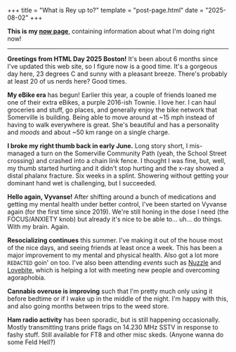 +++
title = "What is Rey up to?"
template = "post-page.html"
date = "2025-08-02"
+++

**This is my [now page](https://nownownow.com/about)**, containing information about what I'm doing right now!

---

**Greetings from HTML Day 2025 Boston!** It's been about 6 months since I've updated this web site, so I figure now is a good time. It's a gorgeous day here, 23 degrees C and sunny with a pleasant breeze. There's probably at least 20 of us nerds here? Good times.

**My eBike era** has begun! Earlier this year, a couple of friends loaned me one of their extra eBikes, a purple 2016-ish Townie. I love her. I can haul groceries and stuff, go places, and generally enjoy the bike network that Somerville is building. Being able to move around at ~15 mph instead of having to walk everywhere is great. She's beautiful and has a personality and *moods* and about ~50 km range on a single charge.

**I broke my right thumb back in early June.** Long story short, I mis-managed a turn on the Somerville Community Path (yeah, the School Street crossing) and crashed into a chain link fence. I thought I was fine, but, well, my thumb started hurting and it didn't stop hurting and the x-ray showed a distal phalanx fracture. Six weeks in a splint. Showering without getting your dominant hand wet is challenging, but I succeeded.

**Hello again, Vyvanse!** After shifting around a bunch of medications and getting my mental health under better control, I've been started on Vyvanse again (for the first time since 2019). We're still honing in the dose I need (the FOCUS/ANXIETY knob) but already it's nice to be able to... uh... do things. With my brain. Again.

**Resocializing continues** this summer. I've making it out of the house most of the nice days, and seeing friends at least once a week. This has been a major improvement to my mental and physical health. Also got a lot more `REDACTED` goin' on too. I've also been attending *events* such as [Nuzzle](https://nuzzle.boston/) and [Lovebite](https://lovebite.party/), which is helping a lot with meeting new people and overcoming agoraphobia.

**Cannabis overuse is improving** such that I'm pretty much only using it before bedtime or if I wake up in the middle of the night. I'm happy with this, and also going months between trips to the weed store.

**Ham radio activity** has been sporadic, but is still happening occasionally. Mostly transmitting trans pride flags on 14.230 MHz SSTV in response to fashy stuff. Still available for FT8 and other misc skeds. (Anyone wanna do some Feld Hell?)
